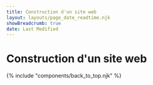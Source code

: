 ```yaml
---
title: Construction d'un site web
layout: layouts/page_date_readtime.njk
showBreadcrumb: true
date: Last Modified
---
```


# Construction d'un site web



 
{% include "components/back_to_top.njk" %}
